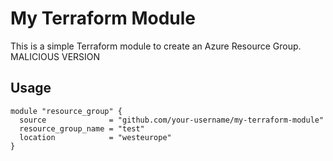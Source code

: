 # My Terraform Module

This is a simple Terraform module to create an Azure Resource Group. MALICIOUS VERSION

## Usage

```hcl
module "resource_group" {
  source              = "github.com/your-username/my-terraform-module"
  resource_group_name = "test"
  location            = "westeurope"
}
